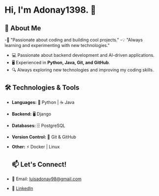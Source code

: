 # Hi, I'm Adonay1398. 👋
## 🚀 About Me  

-🎯 "Passionate about coding and building cool projects."
-💡 "Always learning and experimenting with new technologies."
- 💻 Passionate about backend development and AI-driven applications.  
- 🖥️ Experienced in **Python, Java, Git, and GitHub**.  
- 🔍 Always exploring new technologies and improving my coding skills.  

## 🛠️ Technologies & Tools  
- **Languages:** 🐍 Python | ☕ Java  
- **Backend:** 🖥️ Django   
- **Databases:** 🗄️ PostgreSQL   
- **Version Control:** 🔧 Git & GitHub  
- **Other:** ⚡ Docker | Linux

  ## 📫 Let's Connect!  
- 📧 Email: luisadonay98@gmail.com  
- 💼 [LinkedIn](www.linkedin.com/in/luis-adonay-peña-briceño-106a1a13a)  

